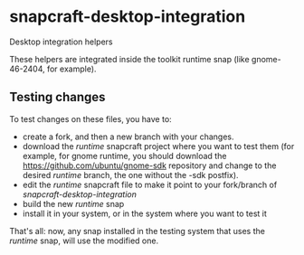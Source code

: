 # snapcraft-desktop-integration
Desktop integration helpers

These helpers are integrated inside the toolkit runtime snap (like
gnome-46-2404, for example).

## Testing changes

To test changes on these files, you have to:

* create a fork, and then a new branch with your changes.
* download the *runtime* snapcraft project where you want to
  test them (for example, for gnome runtime, you should download
  the https://github.com/ubuntu/gnome-sdk repository and change
  to the desired *runtime* branch, the one without the -sdk
  postfix).
* edit the *runtime* snapcraft file to make it point to your fork/branch
  of *snapcraft-desktop-integration*
* build the new *runtime* snap
* install it in your system, or in the system where you want to test it

That's all: now, any snap installed in the testing system that uses the
*runtime* snap, will use the modified one.
